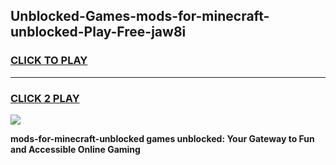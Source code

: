 
## Unblocked-Games-mods-for-minecraft-unblocked-Play-Free-jaw8i
<h3>
<a href="https://premium76.site?title=mods-for-minecraft-unblocked&ref=10A">CLICK TO PLAY</a></h3>
<hr>

<h3>
<a href="https://premium76.site?title=mods-for-minecraft-unblocked&ref=10A">CLICK 2 PLAY</a>
  
</h3>

<a href="https://premium76.site?title=mods-for-minecraft-unblocked&ref=10A"><img src="https://clearcache.store/games.png"></a>


**mods-for-minecraft-unblocked games unblocked: Your Gateway to Fun and Accessible Online Gaming**
